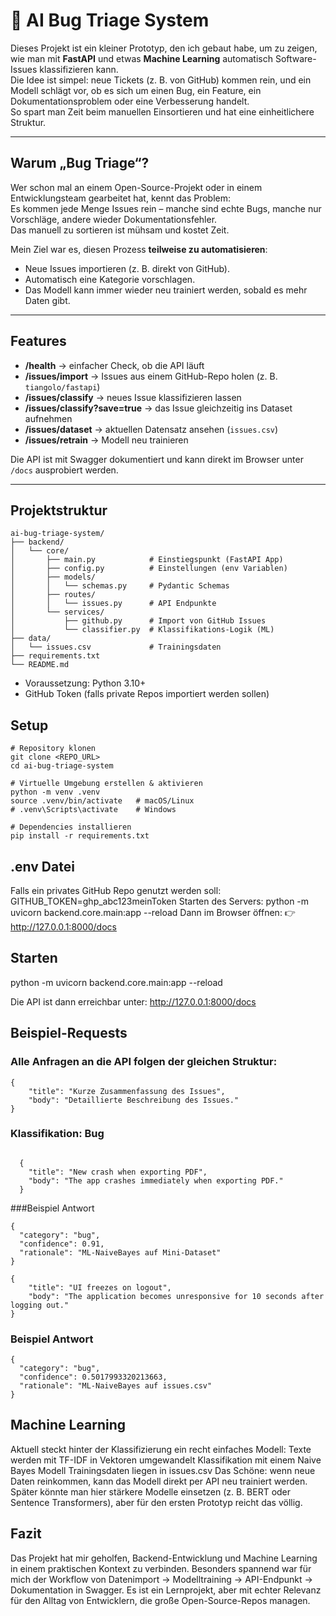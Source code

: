 # 🤖 AI Bug Triage System

Dieses Projekt ist ein kleiner Prototyp, den ich gebaut habe, um zu zeigen, wie man mit **FastAPI** und etwas **Machine Learning** automatisch Software-Issues klassifizieren kann.  
Die Idee ist simpel: neue Tickets (z. B. von GitHub) kommen rein, und ein Modell schlägt vor, ob es sich um einen Bug, ein Feature, ein Dokumentationsproblem oder eine Verbesserung handelt.  
So spart man Zeit beim manuellen Einsortieren und hat eine einheitlichere Struktur.

---

## Warum „Bug Triage“?

Wer schon mal an einem Open-Source-Projekt oder in einem Entwicklungsteam gearbeitet hat, kennt das Problem:  
Es kommen jede Menge Issues rein – manche sind echte Bugs, manche nur Vorschläge, andere wieder Dokumentationsfehler.  
Das manuell zu sortieren ist mühsam und kostet Zeit.  

Mein Ziel war es, diesen Prozess **teilweise zu automatisieren**:  
- Neue Issues importieren (z. B. direkt von GitHub).  
- Automatisch eine Kategorie vorschlagen.  
- Das Modell kann immer wieder neu trainiert werden, sobald es mehr Daten gibt.  

---

## Features

- **/health** → einfacher Check, ob die API läuft  
- **/issues/import** → Issues aus einem GitHub-Repo holen (z. B. `tiangolo/fastapi`)  
- **/issues/classify** → neues Issue klassifizieren lassen  
- **/issues/classify?save=true** → das Issue gleichzeitig ins Dataset aufnehmen  
- **/issues/dataset** → aktuellen Datensatz ansehen (`issues.csv`)  
- **/issues/retrain** → Modell neu trainieren  

Die API ist mit Swagger dokumentiert und kann direkt im Browser unter `/docs` ausprobiert werden.

---

## Projektstruktur

```text
ai-bug-triage-system/
├── backend/
│   └── core/
│       ├── main.py            # Einstiegspunkt (FastAPI App)
│       ├── config.py          # Einstellungen (env Variablen)
│       ├── models/
│       │   └── schemas.py     # Pydantic Schemas
│       ├── routes/
│       │   └── issues.py      # API Endpunkte
│       └── services/
│           ├── github.py      # Import von GitHub Issues
│           └── classifier.py  # Klassifikations-Logik (ML)
├── data/
│   └── issues.csv             # Trainingsdaten
├── requirements.txt
└── README.md
```

- Voraussetzung: Python 3.10+  
- GitHub Token (falls private Repos importiert werden sollen)

## Setup
```
# Repository klonen
git clone <REPO_URL>
cd ai-bug-triage-system

# Virtuelle Umgebung erstellen & aktivieren
python -m venv .venv
source .venv/bin/activate   # macOS/Linux
# .venv\Scripts\activate    # Windows

# Dependencies installieren
pip install -r requirements.txt
```

## .env Datei
Falls ein privates GitHub Repo genutzt werden soll:
GITHUB_TOKEN=ghp_abc123meinToken
Starten des Servers:
python -m uvicorn backend.core.main:app --reload
Dann im Browser öffnen:
👉 http://127.0.0.1:8000/docs

## Starten
python -m uvicorn backend.core.main:app --reload

Die API ist dann erreichbar unter:
http://127.0.0.1:8000/docs

## Beispiel-Requests

### Alle Anfragen an die API folgen der gleichen Struktur:
```
{
    "title": "Kurze Zusammenfassung des Issues",
    "body": "Detaillierte Beschreibung des Issues."
}
```

### Klassifikation: Bug
```

  {
    "title": "New crash when exporting PDF",
    "body": "The app crashes immediately when exporting PDF."
  }
```

###Beispiel Antwort
```
{
  "category": "bug",
  "confidence": 0.91,
  "rationale": "ML-NaiveBayes auf Mini-Dataset"
}
```

```
{
    "title": "UI freezes on logout",
    "body": "The application becomes unresponsive for 10 seconds after logging out."
}
```
### Beispiel Antwort
```
{
  "category": "bug",
  "confidence": 0.5017993320213663,
  "rationale": "ML-NaiveBayes auf issues.csv"
}
```












## Machine Learning
Aktuell steckt hinter der Klassifizierung ein recht einfaches Modell:
Texte werden mit TF-IDF in Vektoren umgewandelt
Klassifikation mit einem Naive Bayes Modell
Trainingsdaten liegen in issues.csv
Das Schöne: wenn neue Daten reinkommen, kann das Modell direkt per API neu trainiert werden.
Später könnte man hier stärkere Modelle einsetzen (z. B. BERT oder Sentence Transformers), aber für den ersten Prototyp reicht das völlig.

## Fazit
Das Projekt hat mir geholfen, Backend-Entwicklung und Machine Learning in einem praktischen Kontext zu verbinden.
Besonders spannend war für mich der Workflow von Datenimport → Modelltraining → API-Endpunkt → Dokumentation in Swagger.
Es ist ein Lernprojekt, aber mit echter Relevanz für den Alltag von Entwicklern, die große Open-Source-Repos managen.






